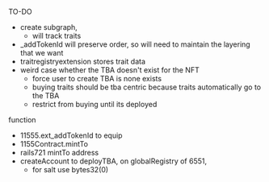 TO-DO

-  create subgraph,
   -  will track traits
-  \_addTokenId will preserve order, so will need to maintain the layering that we want
-  traitregistryextension stores trait data
-  weird case whether the TBA doesn't exist for the NFT
   -  force user to create TBA is none exists
   -  buying traits should be tba centric because traits automatically go to the TBA
   -  restrict from buying until its deployed

function

-  11555.ext_addTokenId to equip
-  1155Contract.mintTo
-  rails721 mintTo address
-  createAccount to deployTBA, on globalRegistry of 6551,
   -  for salt use bytes32(0)
